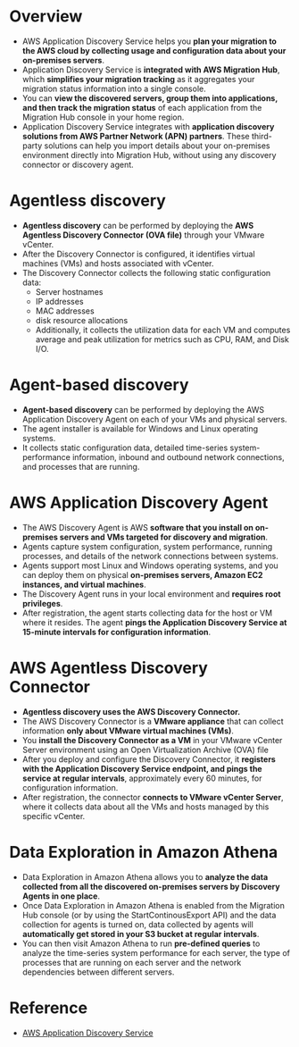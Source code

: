 # Overview
+ AWS Application Discovery Service helps you **plan your migration to the AWS cloud by collecting usage and configuration data about your on-premises servers**. 
+ Application Discovery Service is **integrated with AWS Migration Hub**, which **simplifies your migration tracking** as it aggregates your migration status information into a single console.
+ You can **view the discovered servers, group them into applications, and then track the migration status** of each application from the Migration Hub console in your home region.
+ Application Discovery Service integrates with **application discovery solutions from AWS Partner Network (APN) partners**. These third-party solutions can help you import details about your on-premises environment directly into Migration Hub, without using any discovery connector or discovery agent.
# Agentless discovery
+ **Agentless discovery** can be performed by deploying the **AWS Agentless Discovery Connector (OVA file)** through your VMware vCenter.
+ After the Discovery Connector is configured, it identifies virtual machines (VMs) and hosts associated with vCenter.
+ The Discovery Connector collects the following static configuration data: 
    + Server hostnames
    + IP addresses
    + MAC addresses
    + disk resource allocations
    + Additionally, it collects the utilization data for each VM and computes average and peak utilization for metrics such as CPU, RAM, and Disk I/O.
# Agent-based discovery
+ **Agent-based discovery** can be performed by deploying the AWS Application Discovery Agent on each of your VMs and physical servers.
+ The agent installer is available for Windows and Linux operating systems.
+ It collects static configuration data, detailed time-series system-performance information, inbound and outbound network connections, and processes that are running.
# AWS Application Discovery Agent
+ The AWS Discovery Agent is AWS **software that you install on on-premises servers and VMs targeted for discovery and migration**.
+ Agents capture system configuration, system performance, running processes, and details of the network connections between systems.
+ Agents support most Linux and Windows operating systems, and you can deploy them on physical **on-premises servers, Amazon EC2 instances, and virtual machines**.
+ The Discovery Agent runs in your local environment and **requires root privileges**.
+ After registration, the agent starts collecting data for the host or VM where it resides. The agent **pings the Application Discovery Service at 15-minute intervals for configuration information**.
# AWS Agentless Discovery Connector
+ **Agentless discovery uses the AWS Discovery Connector.**
+ The AWS Discovery Connector is a **VMware appliance** that can collect information **only about VMware virtual machines (VMs)**.
+ You **install the Discovery Connector as a VM** in your VMware vCenter Server environment using an Open Virtualization Archive (OVA) file
+ After you deploy and configure the Discovery Connector, it **registers with the Application Discovery Service endpoint, and pings the service at regular intervals**, approximately every 60 minutes, for configuration information.
+ After registration, the connector **connects to VMware vCenter Server**, where it collects data about all the VMs and hosts managed by this specific vCenter. 
# Data Exploration in Amazon Athena
+ Data Exploration in Amazon Athena allows you to **analyze the data collected from all the discovered on-premises servers by Discovery Agents in one place**.
+ Once Data Exploration in Amazon Athena is enabled from the Migration Hub console (or by using the StartContinousExport API) and the data collection for agents is turned on, data collected by agents will **automatically get stored in your S3 bucket at regular intervals**.
+ You can then visit Amazon Athena to run **pre-defined queries** to analyze the time-series system performance for each server, the type of processes that are running on each server and the network dependencies between different servers.
# Reference
+ [AWS Application Discovery Service](https://docs.aws.amazon.com/application-discovery/latest/userguide/what-is-appdiscovery.html)



